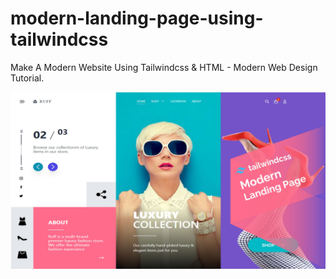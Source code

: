 # modern-landing-page-using-tailwindcss
Make A Modern  Website Using Tailwindcss &amp; HTML - Modern Web Design Tutorial.

![alt text](https://github.com/monjuAflame/modern-landing-page-using-tailwindcss/blob/master/public/img/5th.jpg?raw=true)
